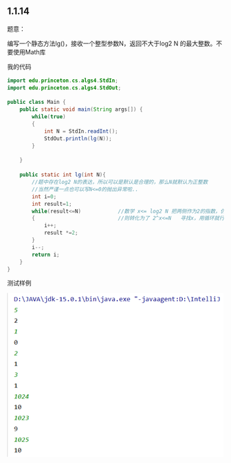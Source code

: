 ## 1.1.14

题意：

编写一个静态方法lg()，接收一个整型参数N，返回不大于log2 N 的最大整数。不要使用Math库



我的代码

``` Java
import edu.princeton.cs.algs4.StdIn;
import edu.princeton.cs.algs4.StdOut;

public class Main {
    public static void main(String args[]) {
        while(true)
        {
            int N = StdIn.readInt();
            StdOut.println(lg(N));
        }

    }

    public static int lg(int N){
        //题中存在log2 N的表达，所以可以是默认是合理的，那么N就默认为正整数
        //当然严谨一点也可以写N<=0的抛出异常啦..
        int i=0;
        int result=1;
        while(result<=N)            //数学 x<= log2 N 把两侧作为2的指数，仍保持递增
        {                           //则转化为了 2^x<=N   寻找x，用循环就行了
            i++;
            result *=2;
        }
        i--;
        return i;
    }
}

```





测试样例

![image-20210209175911401](https://raw.githubusercontent.com/Rainiwalk/Rain_image/main/20210209175918.png)

